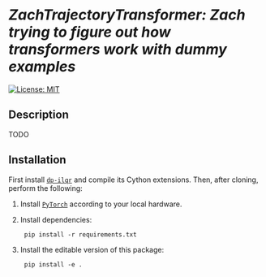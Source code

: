 # *ZachTrajectoryTransformer: Zach trying to figure out how transformers work with dummy examples*

[![License: MIT](https://img.shields.io/badge/License-MIT-yellow.svg)](https://opensource.org/licenses/MIT)

## Description

TODO

## Installation

First install [`dp-ilqr`](https://github.com/labicon/dp-ilqr) and compile its Cython
extensions. Then, after cloning, perform the following:

1. Install [`PyTorch`](https://pytorch.org/get-started/locally/) according to your local hardware.

1. Install dependencies:

        pip install -r requirements.txt

1. Install the editable version of this package:

        pip install -e .



